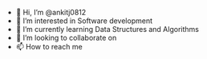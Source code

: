 - 👋 Hi, I’m @ankitj0812
- 👀 I’m interested in Software development
- 🌱 I’m currently learning Data Structures and Algorithms
- 💞️ I’m looking to collaborate on 
- 📫 How to reach me

<!---
ankitj0812/ankitj0812 is a ✨ special ✨ repository because its `README.md` (this file) appears on your GitHub profile.
You can click the Preview link to take a look at your changes.
--->
